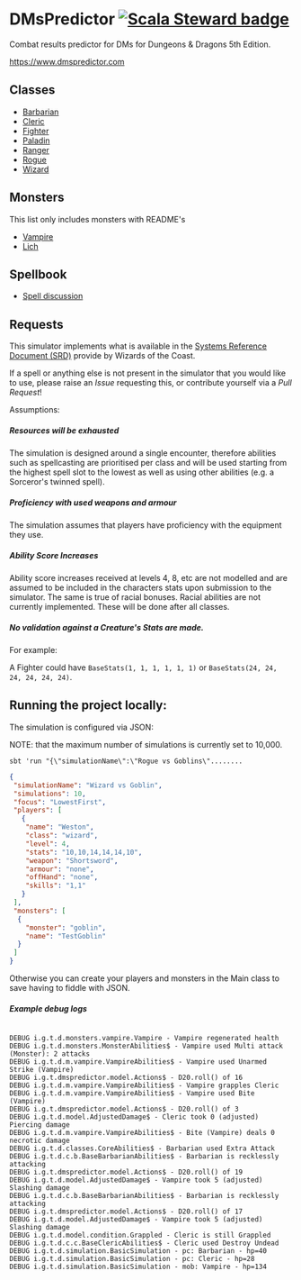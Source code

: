 # DMsPredictor [![Scala Steward badge](https://img.shields.io/badge/Scala_Steward-helping-brightgreen.svg?style=flat&logo=data:image/png;base64,iVBORw0KGgoAAAANSUhEUgAAAA4AAAAQCAMAAAARSr4IAAAAVFBMVEUAAACHjojlOy5NWlrKzcYRKjGFjIbp293YycuLa3pYY2LSqql4f3pCUFTgSjNodYRmcXUsPD/NTTbjRS+2jomhgnzNc223cGvZS0HaSD0XLjbaSjElhIr+AAAAAXRSTlMAQObYZgAAAHlJREFUCNdNyosOwyAIhWHAQS1Vt7a77/3fcxxdmv0xwmckutAR1nkm4ggbyEcg/wWmlGLDAA3oL50xi6fk5ffZ3E2E3QfZDCcCN2YtbEWZt+Drc6u6rlqv7Uk0LdKqqr5rk2UCRXOk0vmQKGfc94nOJyQjouF9H/wCc9gECEYfONoAAAAASUVORK5CYII=)](https://scala-steward.org)
Combat results predictor for DMs for Dungeons & Dragons 5th Edition.

https://www.dmspredictor.com

## Classes

- [Barbarian](src/main/scala/io/github/tjheslin1/dmspredictor/classes/barbarian/README.md)
- [Cleric](src/main/scala/io/github/tjheslin1/dmspredictor/classes/cleric/README.md)
- [Fighter](src/main/scala/io/github/tjheslin1/dmspredictor/classes/fighter/README.md)
- [Paladin](src/main/scala/io/github/tjheslin1/dmspredictor/classes/paladin/README.md)
- [Ranger](src/main/scala/io/github/tjheslin1/dmspredictor/classes/ranger/README.md)
- [Rogue](src/main/scala/io/github/tjheslin1/dmspredictor/classes/rogue/README.md)
- [Wizard](src/main/scala/io/github/tjheslin1/dmspredictor/classes/wizard/README.md)

## Monsters

This list only includes monsters with README's

- [Vampire](src/main/scala/io/github/tjheslin1/dmspredictor/monsters/vampire/README.md)
- [Lich](src/main/scala/io/github/tjheslin1/dmspredictor/monsters/lich/README.md)

## Spellbook

- [Spell discussion](src/main/scala/io/github/tjheslin1/dmspredictor/model/spellcasting/spellbook/README.md)

## Requests

This simulator implements what is available in the
[Systems Reference Document (SRD)](http://dnd.wizards.com/articles/features/systems-reference-document-srd)
provide by Wizards of the Coast.

If a spell or anything else is not present in the simulator that you would like to use, please raise an _Issue_ requesting this,
or contribute yourself via a _Pull Request_!

Assumptions:

##### Resources will be exhausted
The simulation is designed around a single encounter, therefore abilities such as spellcasting are prioritised per 
class and will be used starting from the highest spell slot to the lowest as well as using other abilities 
(e.g. a Sorceror's twinned spell).

##### Proficiency with used weapons and armour
The simulation assumes that players have proficiency with the equipment they use.

##### Ability Score Increases

Ability score increases received at levels 4, 8, etc are not modelled and are assumed to be included in
 the characters stats upon submission to the simulator. The same is true of racial bonuses. 
 Racial abilities are not currently implemented. These will be done after all classes.

##### No validation against a Creature's Stats are made.

For example:

A Fighter could have `BaseStats(1, 1, 1, 1, 1, 1)` or `BaseStats(24, 24, 24, 24, 24, 24)`.

## Running the project locally:

The simulation is configured via JSON:

NOTE: that the maximum number of simulations is currently set to 10,000.


`sbt 'run "{\"simulationName\":\"Rogue vs Goblins\"........`

```json
{
 "simulationName": "Wizard vs Goblin",
 "simulations": 10,
 "focus": "LowestFirst",
 "players": [
   {
    "name": "Weston",
    "class": "wizard",
    "level": 4,
    "stats": "10,10,14,14,14,10",
    "weapon": "Shortsword",
    "armour": "none",
    "offHand": "none",
    "skills": "1,1"
   }
 ],
 "monsters": [
  {
    "monster": "goblin",
    "name": "TestGoblin"
  }
 ]
}
```

Otherwise you can create your players and monsters in the Main class to save having to fiddle with JSON.

##### Example debug logs

```

DEBUG i.g.t.d.monsters.vampire.Vampire - Vampire regenerated health
DEBUG i.g.t.d.monsters.MonsterAbilities$ - Vampire used Multi attack (Monster): 2 attacks
DEBUG i.g.t.d.m.vampire.VampireAbilities$ - Vampire used Unarmed Strike (Vampire)
DEBUG i.g.t.dmspredictor.model.Actions$ - D20.roll() of 16
DEBUG i.g.t.d.m.vampire.VampireAbilities$ - Vampire grapples Cleric
DEBUG i.g.t.d.m.vampire.VampireAbilities$ - Vampire used Bite (Vampire)
DEBUG i.g.t.dmspredictor.model.Actions$ - D20.roll() of 3
DEBUG i.g.t.d.model.AdjustedDamage$ - Cleric took 0 (adjusted) Piercing damage
DEBUG i.g.t.d.m.vampire.VampireAbilities$ - Bite (Vampire) deals 0 necrotic damage
DEBUG i.g.t.d.classes.CoreAbilities$ - Barbarian used Extra Attack
DEBUG i.g.t.d.c.b.BaseBarbarianAbilities$ - Barbarian is recklessly attacking
DEBUG i.g.t.dmspredictor.model.Actions$ - D20.roll() of 19
DEBUG i.g.t.d.model.AdjustedDamage$ - Vampire took 5 (adjusted) Slashing damage
DEBUG i.g.t.d.c.b.BaseBarbarianAbilities$ - Barbarian is recklessly attacking
DEBUG i.g.t.dmspredictor.model.Actions$ - D20.roll() of 17
DEBUG i.g.t.d.model.AdjustedDamage$ - Vampire took 5 (adjusted) Slashing damage
DEBUG i.g.t.d.model.condition.Grappled - Cleric is still Grappled
DEBUG i.g.t.d.c.c.BaseClericAbilities$ - Cleric used Destroy Undead
DEBUG i.g.t.d.simulation.BasicSimulation - pc: Barbarian - hp=40
DEBUG i.g.t.d.simulation.BasicSimulation - pc: Cleric - hp=28
DEBUG i.g.t.d.simulation.BasicSimulation - mob: Vampire - hp=134
```
